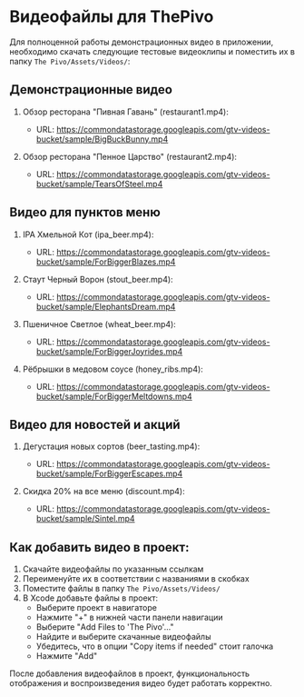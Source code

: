 # Видеофайлы для ThePivo

Для полноценной работы демонстрационных видео в приложении, необходимо скачать следующие тестовые видеоклипы и поместить их в папку `The Pivo/Assets/Videos/`:

## Демонстрационные видео

1. Обзор ресторана "Пивная Гавань" (restaurant1.mp4):
   - URL: https://commondatastorage.googleapis.com/gtv-videos-bucket/sample/BigBuckBunny.mp4

2. Обзор ресторана "Пенное Царство" (restaurant2.mp4):
   - URL: https://commondatastorage.googleapis.com/gtv-videos-bucket/sample/TearsOfSteel.mp4

## Видео для пунктов меню

1. IPA Хмельной Кот (ipa_beer.mp4):
   - URL: https://commondatastorage.googleapis.com/gtv-videos-bucket/sample/ForBiggerBlazes.mp4

2. Стаут Черный Ворон (stout_beer.mp4):
   - URL: https://commondatastorage.googleapis.com/gtv-videos-bucket/sample/ElephantsDream.mp4

3. Пшеничное Светлое (wheat_beer.mp4):
   - URL: https://commondatastorage.googleapis.com/gtv-videos-bucket/sample/ForBiggerJoyrides.mp4

4. Рёбрышки в медовом соусе (honey_ribs.mp4):
   - URL: https://commondatastorage.googleapis.com/gtv-videos-bucket/sample/ForBiggerMeltdowns.mp4

## Видео для новостей и акций

1. Дегустация новых сортов (beer_tasting.mp4):
   - URL: https://commondatastorage.googleapis.com/gtv-videos-bucket/sample/ForBiggerEscapes.mp4

2. Скидка 20% на все меню (discount.mp4):
   - URL: https://commondatastorage.googleapis.com/gtv-videos-bucket/sample/Sintel.mp4

## Как добавить видео в проект:

1. Скачайте видеофайлы по указанным ссылкам
2. Переименуйте их в соответствии с названиями в скобках
3. Поместите файлы в папку `The Pivo/Assets/Videos/`
4. В Xcode добавьте файлы в проект:
   - Выберите проект в навигаторе
   - Нажмите "+" в нижней части панели навигации
   - Выберите "Add Files to 'The Pivo'..."
   - Найдите и выберите скачанные видеофайлы
   - Убедитесь, что в опции "Copy items if needed" стоит галочка
   - Нажмите "Add"

После добавления видеофайлов в проект, функциональность отображения и воспроизведения видео будет работать корректно. 